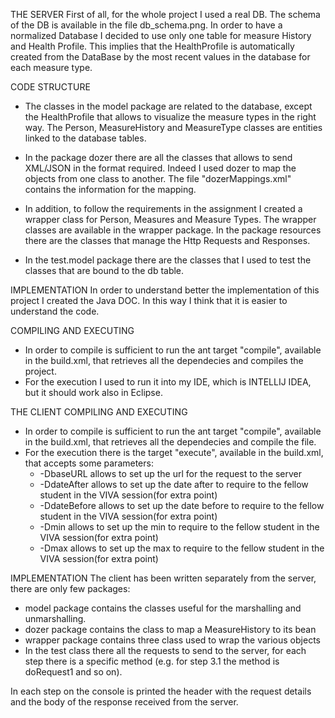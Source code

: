 THE SERVER
First of all, for the whole project I used a real DB. The schema of the DB is available in the file db_schema.png.
In order to have a normalized Database I decided to use only one table for measure History and Health Profile.
This implies that the HealthProfile is automatically created from the DataBase by the most recent values
in the database for each measure type.

CODE STRUCTURE

-  The classes in the model package are related to the database, except the HealthProfile that allows to
visualize the measure types in the right way. The Person, MeasureHistory and MeasureType classes are
entities linked to the database tables.

-  In the package dozer there are all the classes that allows to send XML/JSON in the format required.
Indeed I used dozer to map the objects from one class to another. The file "dozerMappings.xml" contains
the information for the mapping.

-  In addition, to follow the requirements in the assignment I created a wrapper class for Person, Measures and Measure Types.
The wrapper classes are available in the wrapper package.
In the package resources there are the classes that manage the Http Requests and Responses.

-  In the test.model package there are the classes that I used to test the classes that are bound to
the db table.

IMPLEMENTATION
In order to understand better the implementation of this project I created the Java DOC.
In this way I think that it is easier to understand the code.

COMPILING AND EXECUTING
- In order to compile is sufficient to run the ant target "compile", available in the build.xml, that retrieves all the dependecies
and compiles the project.
- For the execution I used to run it into my IDE, which is INTELLIJ IDEA, but it should work also
in Eclipse.

THE CLIENT
COMPILING AND EXECUTING
- In order to compile is sufficient to run the ant target "compile", available in the build.xml, that retrieves all the dependecies
and compile the file.
- For the execution there is the target "execute", available in the build.xml, that accepts some parameters:
   - -DbaseURL allows to set up the url for the request to the server
   - -DdateAfter allows to set up the date after to require to the fellow student in the VIVA session(for extra point)
   - -DdateBefore  allows to set up the date before to require to the fellow student in the VIVA session(for extra point)
   - -Dmin allows to set up the min to require to the fellow student in the VIVA session(for extra point)
   - -Dmax allows to set up the max to require to the fellow student in the VIVA session(for extra point)

IMPLEMENTATION
The client has been written separately from the server, there are only few packages:
- model package contains the classes useful for the marshalling and unmarshalling.
- dozer package contains the class to map a MeasureHistory to its bean
- wrapper package contains three class used to wrap the various objects
- In the test class there all the requests to send to the server, for each step there is a specific method (e.g. for step 3.1 the method is doRequest1 and so on).

In each step on the console is printed the header with the request details and the body of the response
received from the server.
